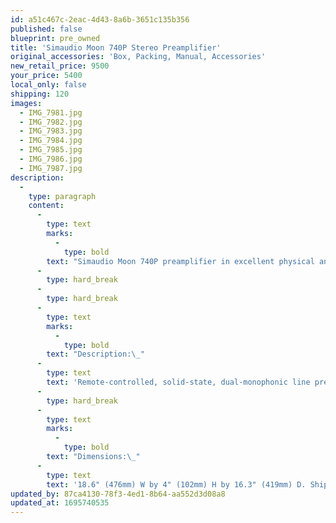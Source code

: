 ```yaml
---
id: a51c467c-2eac-4d43-8a6b-3651c135b356
published: false
blueprint: pre_owned
title: 'Simaudio Moon 740P Stereo Preamplifier'
original_accessories: 'Box, Packing, Manual, Accessories'
new_retail_price: 9500
your_price: 5400
local_only: false
shipping: 120
images:
  - IMG_7981.jpg
  - IMG_7982.jpg
  - IMG_7983.jpg
  - IMG_7984.jpg
  - IMG_7985.jpg
  - IMG_7986.jpg
  - IMG_7987.jpg
description:
  -
    type: paragraph
    content:
      -
        type: text
        marks:
          -
            type: bold
        text: "Simaudio Moon 740P preamplifier in excellent physical and functional condition with original box, packing and accessories. Unit sold as new for $9,500.00. Two-tone finish.\_"
      -
        type: hard_break
      -
        type: hard_break
      -
        type: text
        marks:
          -
            type: bold
        text: "Description:\_"
      -
        type: text
        text: 'Remote-controlled, solid-state, dual-monophonic line preamplifier. Analog inputs: 2 balanced (XLR), 3 single-ended (RCA). Analog outputs: 1 balanced (XLR); 2 single-ended, fixed and variable (RCA). Gain: 9dB, M-eVOL2 volume knob, 530 increments of 0.1dB. Frequency response: 5Hz–100kHz, +0/–0.1dB. Signal/noise: 120dB at full output, 20Hz–20kHz. Crosstalk: –116dB at 1kHz. Input impedance: 22k ohms. Output impedance: 50 ohms. Power consumption: 20W at idle.'
      -
        type: hard_break
      -
        type: text
        marks:
          -
            type: bold
        text: "Dimensions:\_"
      -
        type: text
        text: '18.6" (476mm) W by 4" (102mm) H by 16.3" (419mm) D. Shipping weight: 35 lbs (16kg).'
updated_by: 87ca4130-78f3-4ed1-8b64-aa552d3d08a8
updated_at: 1695740535
---
```

